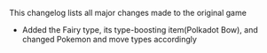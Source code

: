 This changelog lists all major changes made to the original game

* Added the Fairy type, its type-boosting item(Polkadot Bow), and changed Pokemon and move types accordingly
